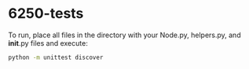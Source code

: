 # 6250-tests

To run, place all files in the directory with your Node.py, helpers.py, and 
__init__.py files and execute:

```bash
python -m unittest discover
```